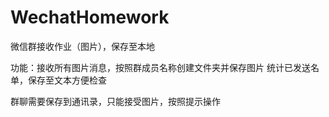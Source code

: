 # WechatHomework
微信群接收作业（图片），保存至本地


功能：接收所有图片消息，按照群成员名称创建文件夹并保存图片
     统计已发送名单，保存至文本方便检查


群聊需要保存到通讯录，只能接受图片，按照提示操作
